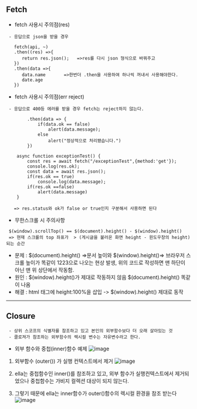 ## Fetch

+ fetch 사용시 주의점(res)
```
 - 응답으로 json을 받을 경우 
 
   fetch(api, ~)
   .then((res) =>{
      return res.json();   =>res를 다시 json 형식으로 바꿔주고
   })
   .then(data =>{
      data.name       =>한번더 .then을 사용하여 하나씩 꺼내서 사용해야한다.
      date.age
   })
```

+ fetch 사용시 주의점(err reject)
```
 - 응답으로 400등 에러를 받을 경우 fetch는 reject하지 않는다.

        .then(data => {
            if(data.ok == false)
                alert(data.message);
            else
                alert("정상적으로 처리됐습니다.")
        })
        
    async function exceptionTest() {
        const res = await fetch("/exceptionTest",{method:'get'});
        console.log(res.ok);
        const data = await res.json();
        if(res.ok == true)
            console.log(data.message);
        if(res.ok ==false)
            alert(data.message)
    }
    
   => res.status와 ok가 false or true인지 구분해서 사용하면 된다
```


+ 무한스크롤 시 주의사항
```
 $(window).scrollTop() == $(document).height() - $(window).height()
 => 현재 스크롤의 top 좌표가  > (게시글을 불러온 화면 height - 윈도우창의 height) 되는 순간
```
 - 문제 : $(document).height() =>문서 높이와 $(window).height()=> 브라우저 스크롤 높이가 똑같이 1223으로 나오는 현상 발생, 위의 코드로 작성하면 맨 하단이 아닌 맨 위 상단에서 작동함.
 - 원인 : $(window).height()가 제대로 작동하지 않음 $(document).height() 똑같이 나옴
 - 해결 : html 태그에 height:100%을 삽입 -> $(window).height() 제대로 동작

-----
## Closure
```
 - 상위 스코프의 식별자를 참조하고 있고 본인의 외부함수보다 더 오래 살아있는 것
 - 클로져가 참조하는 외부함수의 렉시컬 변수는 자유변수라고 한다.
```

+ 외부 함수와 중첩(inner)함수 예제
 ![image](https://user-images.githubusercontent.com/76584547/136181973-fa7d9cc7-b784-41e8-8beb-197ec3bb78dc.png)

1. 외부함수 (outer()) 가 실행 컨텍스트에서 제거
![image](https://user-images.githubusercontent.com/76584547/136182684-644733d5-6337-481a-93a7-8552493720cc.png)

2. ella는 중첩함수인 inner()를 참조하고 있고, 외부 함수가 실행컨텍스트에서 제거되었으나 중첩함수는 가비지 컬렉션 대상이 되지 않는다.

3. 그렇기 때문에 ella는 inner함수가 outer()함수의 렉시컬 환경을 참조 받는다
![image](https://user-images.githubusercontent.com/76584547/136183109-ea350985-11bb-46c3-aa3f-5d67d379544d.png)
